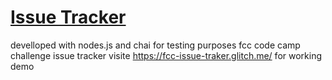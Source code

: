# [Issue Tracker](https://www.freecodecamp.org/learn/quality-assurance/quality-assurance-projects/issue-tracker)

develloped with nodes.js and chai for testing purposes fcc code camp challenge issue tracker visite https://fcc-issue-traker.glitch.me/ for working demo

